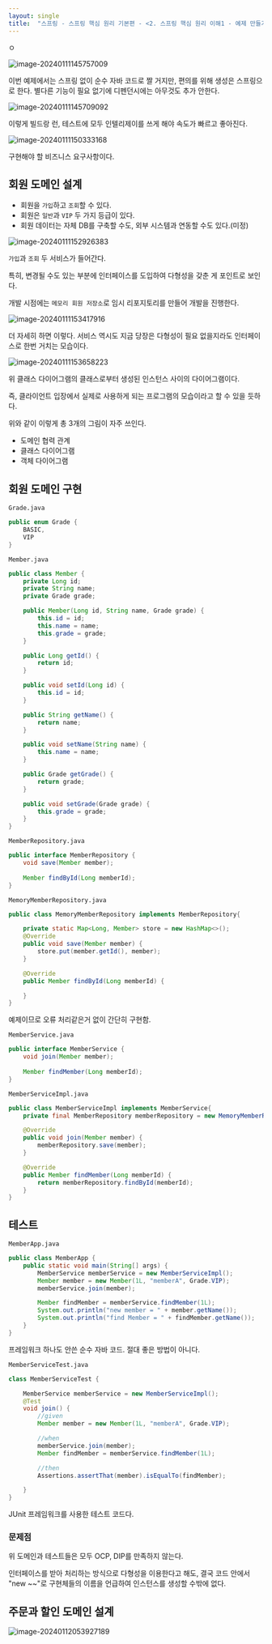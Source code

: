```yaml
---
layout: single
title:  "스프링 - 스프링 핵심 원리 기본편 - <2. 스프링 핵심 원리 이해1 - 예제 만들기>"
---
```


ㅇ

![image-20240111145757009](../images/2024-01-11-Spring-basic-2/image-20240111145757009.png)

이번 예제에서는 스프링 없이 순수 자바 코드로 짤 거지만, 편의를 위해 생성은 스프링으로 한다. 별다른 기능이 필요 없기에 디펜던시에는 아무것도 추가 안한다.



![image-20240111145709092](../images/2024-01-11-Spring-basic-2/image-20240111145709092.png)

이렇게 빌드랑 런, 테스트에 모두 인텔리제이를 쓰게 해야 속도가 빠르고 좋아진다.



![image-20240111150333168](../images/2024-01-11-Spring-basic-2/image-20240111150333168.png)

구현해야 할 비즈니스 요구사항이다.



## 회원 도메인 설계

- 회원을 `가입`하고 `조회`할 수 있다.
- 회원은 `일반`과 `VIP` 두 가지 등급이 있다.
- 회원 데이터는 자체 DB를 구축할 수도, 외부 시스템과 연동할 수도 있다.(미정)

![image-20240111152926383](../images/2024-01-11-Spring-basic-2/image-20240111152926383.png)

`가입`과 `조회` 두 서비스가 들어간다.

특히, 변경될 수도 있는 부분에 인터페이스를 도입하여 다형성을 갖춘 게 포인트로 보인다.

개발 시점에는 `메모리 회원 저장소`로 임시 리포지토리를 만들어 개발을 진행한다.



![image-20240111153417916](../images/2024-01-11-Spring-basic-2/image-20240111153417916.png)

더 자세히 하면 이렇다. 서비스 역시도 지금 당장은 다형성이 필요 없을지라도 인터페이스로 한번 거치는 모습이다.



![image-20240111153658223](../images/2024-01-11-Spring-basic-2/image-20240111153658223.png)

위 클래스 다이어그램의 클래스로부터 생성된 인스턴스 사이의 다이어그램이다.

즉, 클라이언트 입장에서 실제로 사용하게 되는 프로그램의 모습이라고 할 수 있을 듯하다.



위와 같이 이렇게 총 3개의 그림이 자주 쓰인다.

- 도메인 협력 관계
- 클래스 다이어그램
- 객체 다이어그램



## 회원 도메인 구현

`Grade.java`

```java
public enum Grade {
    BASIC,
    VIP
}
```



`Member.java`

```java
public class Member {
    private Long id;
    private String name;
    private Grade grade;

    public Member(Long id, String name, Grade grade) {
        this.id = id;
        this.name = name;
        this.grade = grade;
    }

    public Long getId() {
        return id;
    }

    public void setId(Long id) {
        this.id = id;
    }

    public String getName() {
        return name;
    }

    public void setName(String name) {
        this.name = name;
    }

    public Grade getGrade() {
        return grade;
    }

    public void setGrade(Grade grade) {
        this.grade = grade;
    }
}
```



`MemberRepository.java`

```java
public interface MemberRepository {
    void save(Member member);
    
    Member findById(Long memberId);
}
```



`MemoryMemberRepository.java`

```java
public class MemoryMemberRepository implements MemberRepository{

    private static Map<Long, Member> store = new HashMap<>();
    @Override
    public void save(Member member) {
        store.put(member.getId(), member);
    }

    @Override
    public Member findById(Long memberId) {

    }
}
```

예제이므로 오류 처리같은거 없이 간단히 구현함.



`MemberService.java`

```java
public interface MemberService {
    void join(Member member);
    
    Member findMember(Long memberId);
}
```



`MemberServiceImpl.java`

```java
public class MemberServiceImpl implements MemberService{
    private final MemberRepository memberRepository = new MemoryMemberRepository();

    @Override
    public void join(Member member) {
        memberRepository.save(member);
    }

    @Override
    public Member findMember(Long memberId) {
        return memberRepository.findById(memberId);
    }
}
```



## 테스트

`MemberApp.java`

```java
public class MemberApp {
    public static void main(String[] args) {
        MemberService memberService = new MemberServiceImpl();
        Member member = new Member(1L, "memberA", Grade.VIP);
        memberService.join(member);

        Member findMember = memberService.findMember(1L);
        System.out.println("new member = " + member.getName());
        System.out.println("find Member = " + findMember.getName());
    }
}
```

프레임워크 하나도 안쓴 순수 자바 코드. 절대 좋은 방법이 아니다.



`MemberServiceTest.java`

```java
class MemberServiceTest {

    MemberService memberService = new MemberServiceImpl();
    @Test
    void join() {
        //given
        Member member = new Member(1L, "memberA", Grade.VIP);

        //when
        memberService.join(member);
        Member findMember = memberService.findMember(1L);

        //then
        Assertions.assertThat(member).isEqualTo(findMember);

    }
}
```

JUnit 프레임워크를 사용한 테스트 코드다.



### 문제점

위 도메인과 테스트들은 모두 OCP, DIP를 만족하지 않는다. 

인터페이스를 받아 처리하는 방식으로 다형성을 이용한다고 해도, 결국 코드 안에서 "new ~~"로 구현체들의 이름을 언급하여 인스턴스를 생성할 수밖에 없다.



## 주문과 할인 도메인 설계

![image-20240112053927189](../images/2024-01-11-Spring-basic-2/image-20240112053927189.png)
